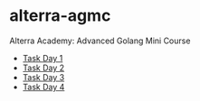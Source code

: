 # alterra-agmc
Alterra Academy: Advanced Golang Mini Course

* [Task Day 1](day1)
* [Task Day 2](day2)
* [Task Day 3](day3)
* [Task Day 4](day4)
